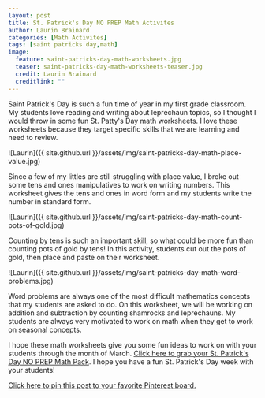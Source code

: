 ```yaml
---
layout: post
title: St. Patrick's Day NO PREP Math Activites
author: Laurin Brainard
categories: [Math Activites]
tags: [saint patricks day,math]
image:
  feature: saint-patricks-day-math-worksheets.jpg
  teaser: saint-patricks-day-math-worksheets-teaser.jpg
  credit: Laurin Brainard
  creditlink: ""
--- 
```

Saint Patrick's Day is such a fun time of year in my first grade classroom. My students love reading and writing about leprechaun topics, so I thought I would throw in some fun St. Patty's Day math worksheets. I love these worksheets because they target specific skills that we are learning and need to review. 

![Laurin]({{ site.github.url }}/assets/img/saint-patricks-day-math-place-value.jpg)

Since a few of my littles are still struggling with place value, I broke out some tens and ones manipulatives to work on writing numbers. This worksheet gives the tens and ones in word form and my students write the number in standard form. 

![Laurin]({{ site.github.url }}/assets/img/saint-patricks-day-math-count-pots-of-gold.jpg)

Counting by tens is such an important skill, so what could be more fun than counting pots of gold by tens! In this activity, students cut out the pots of gold, then place and paste on their worksheet. 

![Laurin]({{ site.github.url }}/assets/img/saint-patricks-day-math-word-problems.jpg)

Word problems are always one of the most difficult mathematics concepts that my students are asked to do. On this worksheet, we will be working on addition and subtraction by counting shamrocks and leprechauns. My students are always very motivated to work on math when they get to work on seasonal concepts.

I hope these math worksheets give you some fun ideas to work on with your students through the month of March. [Click here to grab your St. Patrick's Day NO PREP Math Pack](http://bit.ly/stpattysdaymath). I hope you have a fun St. Patrick's Day week with your students! 

[Click here to pin this post to your favorite Pinterest board.](https://pin.it/4sdwbjawvhaqen)